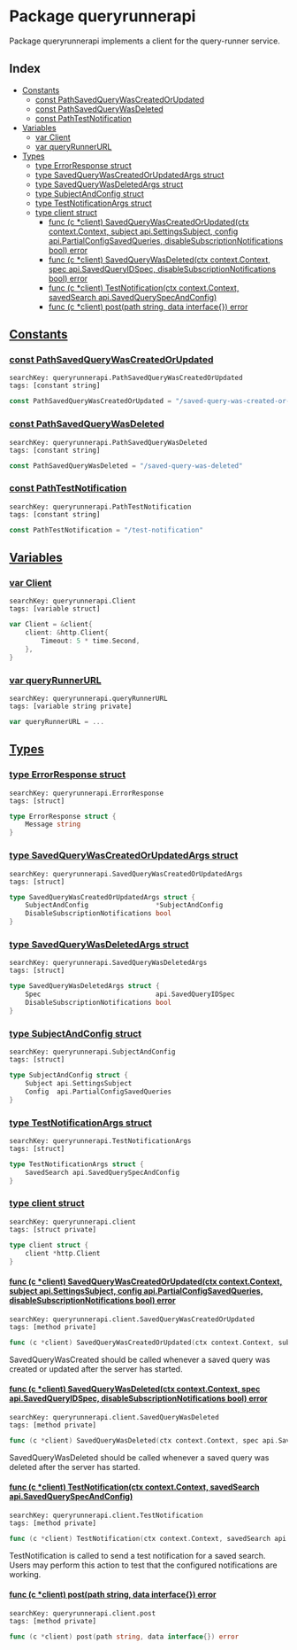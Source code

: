 # Package queryrunnerapi

Package queryrunnerapi implements a client for the query-runner service. 

## Index

* [Constants](#const)
    * [const PathSavedQueryWasCreatedOrUpdated](#PathSavedQueryWasCreatedOrUpdated)
    * [const PathSavedQueryWasDeleted](#PathSavedQueryWasDeleted)
    * [const PathTestNotification](#PathTestNotification)
* [Variables](#var)
    * [var Client](#Client)
    * [var queryRunnerURL](#queryRunnerURL)
* [Types](#type)
    * [type ErrorResponse struct](#ErrorResponse)
    * [type SavedQueryWasCreatedOrUpdatedArgs struct](#SavedQueryWasCreatedOrUpdatedArgs)
    * [type SavedQueryWasDeletedArgs struct](#SavedQueryWasDeletedArgs)
    * [type SubjectAndConfig struct](#SubjectAndConfig)
    * [type TestNotificationArgs struct](#TestNotificationArgs)
    * [type client struct](#client)
        * [func (c *client) SavedQueryWasCreatedOrUpdated(ctx context.Context, subject api.SettingsSubject, config api.PartialConfigSavedQueries, disableSubscriptionNotifications bool) error](#client.SavedQueryWasCreatedOrUpdated)
        * [func (c *client) SavedQueryWasDeleted(ctx context.Context, spec api.SavedQueryIDSpec, disableSubscriptionNotifications bool) error](#client.SavedQueryWasDeleted)
        * [func (c *client) TestNotification(ctx context.Context, savedSearch api.SavedQuerySpecAndConfig)](#client.TestNotification)
        * [func (c *client) post(path string, data interface{}) error](#client.post)


## <a id="const" href="#const">Constants</a>

### <a id="PathSavedQueryWasCreatedOrUpdated" href="#PathSavedQueryWasCreatedOrUpdated">const PathSavedQueryWasCreatedOrUpdated</a>

```
searchKey: queryrunnerapi.PathSavedQueryWasCreatedOrUpdated
tags: [constant string]
```

```Go
const PathSavedQueryWasCreatedOrUpdated = "/saved-query-was-created-or-updated"
```

### <a id="PathSavedQueryWasDeleted" href="#PathSavedQueryWasDeleted">const PathSavedQueryWasDeleted</a>

```
searchKey: queryrunnerapi.PathSavedQueryWasDeleted
tags: [constant string]
```

```Go
const PathSavedQueryWasDeleted = "/saved-query-was-deleted"
```

### <a id="PathTestNotification" href="#PathTestNotification">const PathTestNotification</a>

```
searchKey: queryrunnerapi.PathTestNotification
tags: [constant string]
```

```Go
const PathTestNotification = "/test-notification"
```

## <a id="var" href="#var">Variables</a>

### <a id="Client" href="#Client">var Client</a>

```
searchKey: queryrunnerapi.Client
tags: [variable struct]
```

```Go
var Client = &client{
	client: &http.Client{
		Timeout: 5 * time.Second,
	},
}
```

### <a id="queryRunnerURL" href="#queryRunnerURL">var queryRunnerURL</a>

```
searchKey: queryrunnerapi.queryRunnerURL
tags: [variable string private]
```

```Go
var queryRunnerURL = ...
```

## <a id="type" href="#type">Types</a>

### <a id="ErrorResponse" href="#ErrorResponse">type ErrorResponse struct</a>

```
searchKey: queryrunnerapi.ErrorResponse
tags: [struct]
```

```Go
type ErrorResponse struct {
	Message string
}
```

### <a id="SavedQueryWasCreatedOrUpdatedArgs" href="#SavedQueryWasCreatedOrUpdatedArgs">type SavedQueryWasCreatedOrUpdatedArgs struct</a>

```
searchKey: queryrunnerapi.SavedQueryWasCreatedOrUpdatedArgs
tags: [struct]
```

```Go
type SavedQueryWasCreatedOrUpdatedArgs struct {
	SubjectAndConfig                 *SubjectAndConfig
	DisableSubscriptionNotifications bool
}
```

### <a id="SavedQueryWasDeletedArgs" href="#SavedQueryWasDeletedArgs">type SavedQueryWasDeletedArgs struct</a>

```
searchKey: queryrunnerapi.SavedQueryWasDeletedArgs
tags: [struct]
```

```Go
type SavedQueryWasDeletedArgs struct {
	Spec                             api.SavedQueryIDSpec
	DisableSubscriptionNotifications bool
}
```

### <a id="SubjectAndConfig" href="#SubjectAndConfig">type SubjectAndConfig struct</a>

```
searchKey: queryrunnerapi.SubjectAndConfig
tags: [struct]
```

```Go
type SubjectAndConfig struct {
	Subject api.SettingsSubject
	Config  api.PartialConfigSavedQueries
}
```

### <a id="TestNotificationArgs" href="#TestNotificationArgs">type TestNotificationArgs struct</a>

```
searchKey: queryrunnerapi.TestNotificationArgs
tags: [struct]
```

```Go
type TestNotificationArgs struct {
	SavedSearch api.SavedQuerySpecAndConfig
}
```

### <a id="client" href="#client">type client struct</a>

```
searchKey: queryrunnerapi.client
tags: [struct private]
```

```Go
type client struct {
	client *http.Client
}
```

#### <a id="client.SavedQueryWasCreatedOrUpdated" href="#client.SavedQueryWasCreatedOrUpdated">func (c *client) SavedQueryWasCreatedOrUpdated(ctx context.Context, subject api.SettingsSubject, config api.PartialConfigSavedQueries, disableSubscriptionNotifications bool) error</a>

```
searchKey: queryrunnerapi.client.SavedQueryWasCreatedOrUpdated
tags: [method private]
```

```Go
func (c *client) SavedQueryWasCreatedOrUpdated(ctx context.Context, subject api.SettingsSubject, config api.PartialConfigSavedQueries, disableSubscriptionNotifications bool) error
```

SavedQueryWasCreated should be called whenever a saved query was created or updated after the server has started. 

#### <a id="client.SavedQueryWasDeleted" href="#client.SavedQueryWasDeleted">func (c *client) SavedQueryWasDeleted(ctx context.Context, spec api.SavedQueryIDSpec, disableSubscriptionNotifications bool) error</a>

```
searchKey: queryrunnerapi.client.SavedQueryWasDeleted
tags: [method private]
```

```Go
func (c *client) SavedQueryWasDeleted(ctx context.Context, spec api.SavedQueryIDSpec, disableSubscriptionNotifications bool) error
```

SavedQueryWasDeleted should be called whenever a saved query was deleted after the server has started. 

#### <a id="client.TestNotification" href="#client.TestNotification">func (c *client) TestNotification(ctx context.Context, savedSearch api.SavedQuerySpecAndConfig)</a>

```
searchKey: queryrunnerapi.client.TestNotification
tags: [method private]
```

```Go
func (c *client) TestNotification(ctx context.Context, savedSearch api.SavedQuerySpecAndConfig)
```

TestNotification is called to send a test notification for a saved search. Users may perform this action to test that the configured notifications are working. 

#### <a id="client.post" href="#client.post">func (c *client) post(path string, data interface{}) error</a>

```
searchKey: queryrunnerapi.client.post
tags: [method private]
```

```Go
func (c *client) post(path string, data interface{}) error
```

